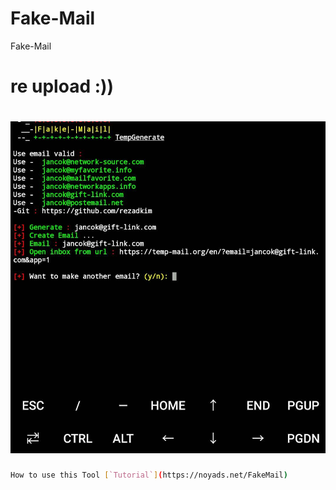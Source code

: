 # Fake-Mail
Fake-Mail
# re upload :))
# ![screnshoot](ss.jpg)


```bash
How to use this Tool [`Tutorial`](https://noyads.net/FakeMail)
```
